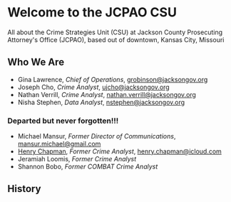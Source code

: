 # Welcome to the JCPAO CSU
All about the Crime Strategies Unit (CSU) at Jackson County Prosecuting Attorney's Office (JCPAO), based out of downtown, Kansas City, Missouri

## Who We Are
- Gina Lawrence, *Chief of Operations*, grobinson@jacksongov.org
- Joseph Cho, *Crime Analyst*, ujcho@jacksongov.org
- Nathan Verrill, *Crime Analyst*, nathan.verrill@jacksongov.org
- Nisha Stephen, *Data Analyst*, nstephen@jacksongov.org

### Departed but never forgotten!!!
- Michael Mansur, *Former Director of Communications*, mansur.michael@gmail.com
- [Henry Chapman](https://henryfchapman.github.io/), *Former Crime Analyst*, henry.chapman@icloud.com
- Jeramiah Loomis, *Former Crime Analyst*
- Shannon Bobo, *Former COMBAT Crime Analyst* 

## History 

## 
